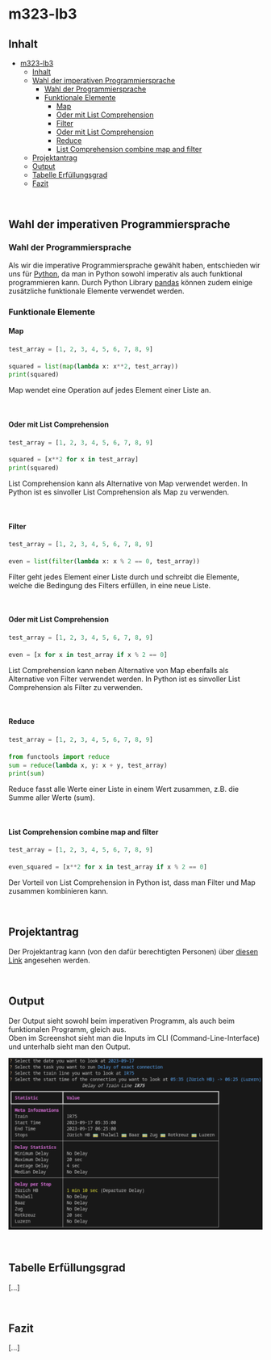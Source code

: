 # m323-lb3

## Inhalt

- [m323-lb3](#m323-lb3)
  - [Inhalt](#inhalt)
  - [Wahl der imperativen Programmiersprache](#wahl-der-imperativen-programmiersprache)
    - [Wahl der Programmiersprache](#wahl-der-programmiersprache)
    - [Funktionale Elemente](#funktionale-elemente)
      - [Map](#map)
      - [Oder mit List Comprehension](#oder-mit-list-comprehension)
      - [Filter](#filter)
      - [Oder mit List Comprehension](#oder-mit-list-comprehension-1)
      - [Reduce](#reduce)
      - [List Comprehension combine map and filter](#list-comprehension-combine-map-and-filter)
  - [Projektantrag](#projektantrag)
  - [Output](#output)
  - [Tabelle Erfüllungsgrad](#tabelle-erfüllungsgrad)
  - [Fazit](#fazit)

<br>

## Wahl der imperativen Programmiersprache

### Wahl der Programmiersprache

Als wir die imperative Programmiersprache gewählt haben, entschieden wir uns für [Python](https://www.python.org/), da man in Python sowohl imperativ als auch funktional programmieren kann. Durch Python Library [pandas](https://pandas.pydata.org/) können zudem einige zusätzliche funktionale Elemente verwendet werden.

### Funktionale Elemente

#### Map
```python
test_array = [1, 2, 3, 4, 5, 6, 7, 8, 9]

squared = list(map(lambda x: x**2, test_array))
print(squared)
```

Map wendet eine Operation auf jedes Element einer Liste an. 

<br>

#### Oder mit List Comprehension
```python
test_array = [1, 2, 3, 4, 5, 6, 7, 8, 9]

squared = [x**2 for x in test_array]
print(squared)
```

List Comprehension kann als Alternative von Map verwendet werden. In Python ist es sinvoller List Comprehension als Map zu verwenden.

<br>

#### Filter
```python
test_array = [1, 2, 3, 4, 5, 6, 7, 8, 9]

even = list(filter(lambda x: x % 2 == 0, test_array))
```

Filter geht jedes Element einer Liste durch und schreibt die Elemente, welche die Bedingung des Filters erfüllen, in eine neue Liste.

<br>

#### Oder mit List Comprehension
```python
test_array = [1, 2, 3, 4, 5, 6, 7, 8, 9]

even = [x for x in test_array if x % 2 == 0]
```

List Comprehension kann neben Alternative von Map ebenfalls als Alternative von Filter verwendet werden. In Python ist es sinvoller List Comprehension als Filter zu verwenden.

<br>

#### Reduce
```python
test_array = [1, 2, 3, 4, 5, 6, 7, 8, 9]

from functools import reduce
sum = reduce(lambda x, y: x + y, test_array)
print(sum)
```

Reduce fasst alle Werte einer Liste in einem Wert zusammen, z.B. die Summe aller Werte (sum).

<br>

#### List Comprehension combine map and filter
```python
test_array = [1, 2, 3, 4, 5, 6, 7, 8, 9]

even_squared = [x**2 for x in test_array if x % 2 == 0]
```

Der Vorteil von List Comprehension in Python ist, dass man Filter und Map zusammen kombinieren kann.

<br>

## Projektantrag

Der Projektantrag kann (von den dafür berechtigten Personen) über [diesen Link](https://drive.google.com/drive/folders/1kZ_z_9GNwy37w36knby9_Ms1ZBDYCj99) angesehen werden.

<br>

## Output

Der Output sieht sowohl beim imperativen Programm, als auch beim funktionalen Programm, gleich aus. <br>
Oben im Screenshot sieht man die Inputs im CLI (Command-Line-Interface) und unterhalb sieht man den Output. <br>

![](./images/cli.png)

<br>

## Tabelle Erfüllungsgrad

[...]

<br>

## Fazit

[...]

<br>
